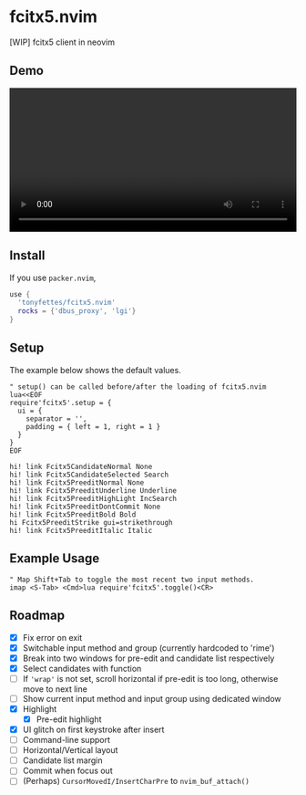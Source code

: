 # fcitx5.nvim

[WIP] fcitx5 client in neovim

## Demo

<video src="https://user-images.githubusercontent.com/29998228/143730510-fd5299e9-4487-4831-bba3-0132086dce17.mp4" width="100%"></video>

## Install

If you use `packer.nvim`,
```lua
use {
  'tonyfettes/fcitx5.nvim'
  rocks = {'dbus_proxy', 'lgi'}
}
```

## Setup

The example below shows the default values.
```vim
" setup() can be called before/after the loading of fcitx5.nvim
lua<<EOF
require'fcitx5'.setup = {
  ui = {
    separator = '',
    padding = { left = 1, right = 1 }
  }
}
EOF

hi! link Fcitx5CandidateNormal None
hi! link Fcitx5CandidateSelected Search
hi! link Fcitx5PreeditNormal None
hi! link Fcitx5PreeditUnderline Underline
hi! link Fcitx5PreeditHighLight IncSearch
hi! link Fcitx5PreeditDontCommit None
hi! link Fcitx5PreeditBold Bold
hi Fcitx5PreeditStrike gui=strikethrough
hi! link Fcitx5PreeditItalic Italic
```

## Example Usage

```vim
" Map Shift+Tab to toggle the most recent two input methods.
imap <S-Tab> <Cmd>lua require'fcitx5'.toggle()<CR>
```

## Roadmap

- [x] Fix error on exit
- [x] Switchable input method and group (currently hardcoded to 'rime')
- [x] Break into two windows for pre-edit and candidate list respectively
- [x] Select candidates with function
- [ ] If `'wrap'` is not set, scroll horizontal if pre-edit is too long, otherwise move to next line
- [ ] Show current input method and input group using dedicated window
- [x] Highlight
  - [x] Pre-edit highlight
- [x] UI glitch on first keystroke after insert
- [ ] Command-line support
- [ ] Horizontal/Vertical layout
- [ ] Candidate list margin
- [ ] Commit when focus out
- [ ] \(Perhaps\) `CursorMovedI/InsertCharPre` to `nvim_buf_attach()`
